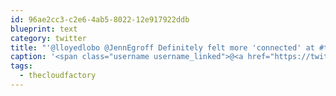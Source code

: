 ```yaml
---
id: 96ae2cc3-c2e6-4ab5-8022-12e917922ddb
blueprint: text
category: twitter
title: "'@lloyedlobo @JennEgroff Definitely felt more 'connected' at #thecloudfactory because of this. Real-time updates were awwwwwesome!"
caption: '<span class="username username_linked">@<a href="https://twitter.com/lloyedlobo" title="Lloyed Lobo">lloyedlobo</a></span> @JennEgroff Definitely felt more ''connected'' at <span class="hashtag hashtag_local">#<a href="http://tweettemp.darylchymko.ca/?tag=thecloudfactory">thecloudfactory</a> because of this. Real-time updates were awwwwwesome!'
tags:
  - thecloudfactory
---
```


